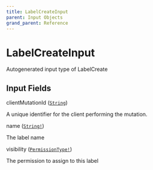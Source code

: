 ```yaml
---
title: LabelCreateInput
parent: Input Objects
grand_parent: Reference
---
```


<h1>LabelCreateInput</h1>

Autogenerated input type of LabelCreate

<h2>Input Fields</h2>

<div class="field-entry ">
  <span id="clientmutationid" class="field-name anchored">clientMutationId (<code><a href="/docs/reference/scalar/string">String</a></code>)</span>

  <div class="description-wrapper">
   <p>A unique identifier for the client performing the mutation.</p>

  </div>
</div>

<div class="field-entry ">
  <span id="name" class="field-name anchored">name (<code><a href="/docs/reference/scalar/string">String!</a></code>)</span>

  <div class="description-wrapper">
   <p>The label name</p>

  </div>
</div>

<div class="field-entry ">
  <span id="visibility" class="field-name anchored">visibility (<code><a href="/docs/reference/enum/permissiontype">PermissionType!</a></code>)</span>

  <div class="description-wrapper">
   <p>The permission to assign to this label</p>

  </div>
</div>

